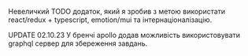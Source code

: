 Невеличкий TODO додаток, який я зробив з метою використати react/redux + typescript, emotion/mui та інтернаціоналізацію.

UPDATE
02.10.23 У бренчі apollo додав можливість використовувати graphql сервер для збереження завдань.
